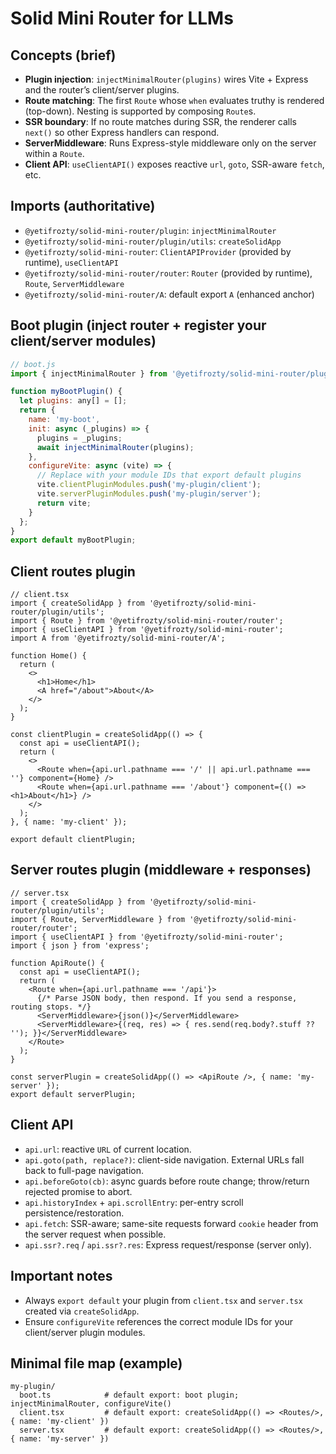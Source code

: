 # Solid Mini Router for LLMs

## Concepts (brief)
- **Plugin injection**: `injectMinimalRouter(plugins)` wires Vite + Express and the router’s client/server plugins.
- **Route matching**: The first `Route` whose `when` evaluates truthy is rendered (top-down). Nesting is supported by composing `Route`s.
- **SSR boundary**: If no route matches during SSR, the renderer calls `next()` so other Express handlers can respond.
- **ServerMiddleware**: Runs Express-style middleware only on the server within a `Route`.
- **Client API**: `useClientAPI()` exposes reactive `url`, `goto`, SSR-aware `fetch`, etc.

## Imports (authoritative)
- `@yetifrozty/solid-mini-router/plugin`: `injectMinimalRouter`
- `@yetifrozty/solid-mini-router/plugin/utils`: `createSolidApp`
- `@yetifrozty/solid-mini-router`: `ClientAPIProvider` (provided by runtime), `useClientAPI`
- `@yetifrozty/solid-mini-router/router`: `Router` (provided by runtime), `Route`, `ServerMiddleware`
- `@yetifrozty/solid-mini-router/A`: default export `A` (enhanced anchor)

## Boot plugin (inject router + register your client/server modules)

```js
// boot.js
import { injectMinimalRouter } from '@yetifrozty/solid-mini-router/plugin';

function myBootPlugin() {
  let plugins: any[] = [];
  return {
    name: 'my-boot',
    init: async (_plugins) => {
      plugins = _plugins;
      await injectMinimalRouter(plugins);
    },
    configureVite: async (vite) => {
      // Replace with your module IDs that export default plugins
      vite.clientPluginModules.push('my-plugin/client');
      vite.serverPluginModules.push('my-plugin/server');
      return vite;
    }
  };
}
export default myBootPlugin;
```

## Client routes plugin

```tsx
// client.tsx
import { createSolidApp } from '@yetifrozty/solid-mini-router/plugin/utils';
import { Route } from '@yetifrozty/solid-mini-router/router';
import { useClientAPI } from '@yetifrozty/solid-mini-router';
import A from '@yetifrozty/solid-mini-router/A';

function Home() {
  return (
    <>
      <h1>Home</h1>
      <A href="/about">About</A>
    </>
  );
}

const clientPlugin = createSolidApp(() => {
  const api = useClientAPI();
  return (
    <>
      <Route when={api.url.pathname === '/' || api.url.pathname === ''} component={Home} />
      <Route when={api.url.pathname === '/about'} component={() => <h1>About</h1>} />
    </>
  );
}, { name: 'my-client' });

export default clientPlugin;
```

## Server routes plugin (middleware + responses)

```tsx
// server.tsx
import { createSolidApp } from '@yetifrozty/solid-mini-router/plugin/utils';
import { Route, ServerMiddleware } from '@yetifrozty/solid-mini-router/router';
import { useClientAPI } from '@yetifrozty/solid-mini-router';
import { json } from 'express';

function ApiRoute() {
  const api = useClientAPI();
  return (
    <Route when={api.url.pathname === '/api'}>
      {/* Parse JSON body, then respond. If you send a response, routing stops. */}
      <ServerMiddleware>{json()}</ServerMiddleware>
      <ServerMiddleware>{(req, res) => { res.send(req.body?.stuff ?? ''); }}</ServerMiddleware>
    </Route>
  );
}

const serverPlugin = createSolidApp(() => <ApiRoute />, { name: 'my-server' });
export default serverPlugin;
```

## Client API
- `api.url`: reactive `URL` of current location.
- `api.goto(path, replace?)`: client-side navigation. External URLs fall back to full-page navigation.
- `api.beforeGoto(cb)`: async guards before route change; throw/return rejected promise to abort.
- `api.historyIndex` + `api.scrollEntry`: per-entry scroll persistence/restoration.
- `api.fetch`: SSR-aware; same-site requests forward `cookie` header from the server request when possible.
- `api.ssr?.req` / `api.ssr?.res`: Express request/response (server only).

## Important notes
- Always `export default` your plugin from `client.tsx` and `server.tsx` created via `createSolidApp`.
- Ensure `configureVite` references the correct module IDs for your client/server plugin modules.

## Minimal file map (example)
```
my-plugin/
  boot.ts            # default export: boot plugin; injectMinimalRouter, configureVite()
  client.tsx         # default export: createSolidApp(() => <Routes/>, { name: 'my-client' })
  server.tsx         # default export: createSolidApp(() => <Routes/>, { name: 'my-server' })
```

